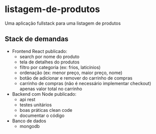# listagem-de-produtos

Uma aplicação fullstack para uma listagem de produtos

## Stack de demandas

- Frontend React publicado:
  - search por nome do produto
  - tela de detalhes do produtos
  - filtro por categoria (ex: frios, laticínios)
  - ordenação (ex: menor preço, maior preço, nome)
  - botão de adicionar e remover do carrinho de compras
  - carrinho de compras (não é necessário implementar checkout) apenas valor total no carrinho
- Backend com Node publicado:
  - api rest
  - testes unitários
  - boas práticas clean code
  - documentar o código
- Banco de dados
  - mongodb
